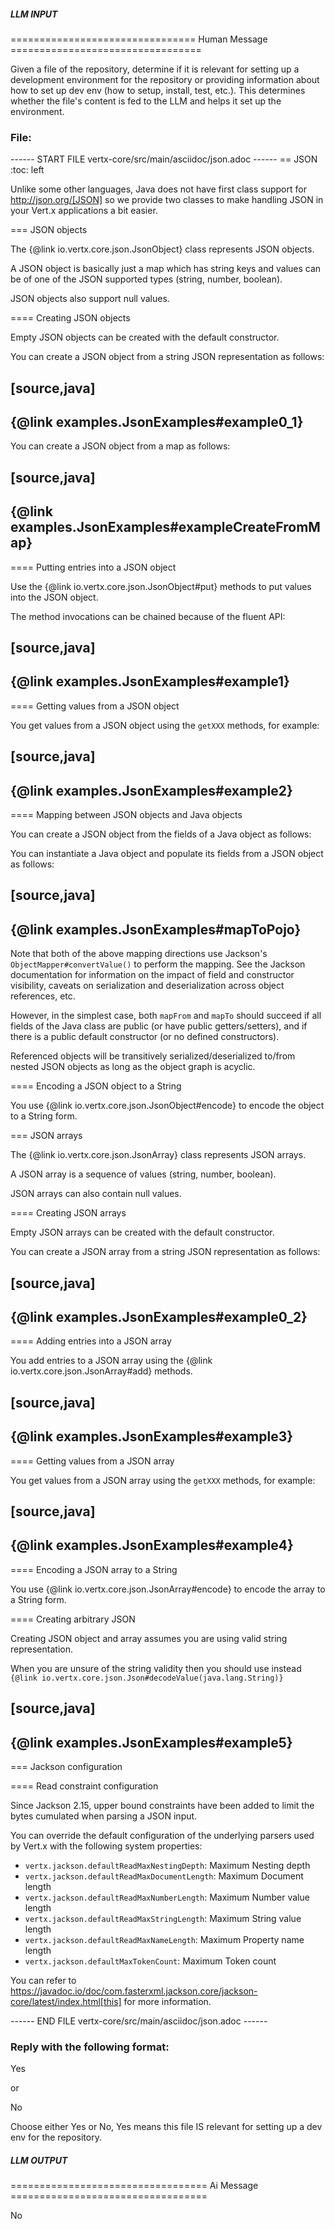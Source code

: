 ##### LLM INPUT #####
================================ Human Message =================================

Given a file of the repository, determine if it is relevant for setting up a development environment for the repository or providing information about how to set up dev env (how to setup, install, test, etc.). This determines whether the file's content is fed to the LLM and helps it set up the environment.

### File:
------ START FILE vertx-core/src/main/asciidoc/json.adoc ------
== JSON
:toc: left

Unlike some other languages, Java does not have first class support for http://json.org/[JSON] so we provide
two classes to make handling JSON in your Vert.x applications a bit easier.

=== JSON objects

The {@link io.vertx.core.json.JsonObject} class represents JSON objects.

A JSON object is basically just a map which has string keys and values can be of one of the JSON supported types
(string, number, boolean).

JSON objects also support null values.

==== Creating JSON objects

Empty JSON objects can be created with the default constructor.

You can create a JSON object from a string JSON representation as follows:

[source,java]
----
{@link examples.JsonExamples#example0_1}
----

You can create a JSON object from a map as follows:

[source,java]
----
{@link examples.JsonExamples#exampleCreateFromMap}
----

==== Putting entries into a JSON object

Use the {@link io.vertx.core.json.JsonObject#put} methods to put values into the JSON object.

The method invocations can be chained because of the fluent API:

[source,java]
----
{@link examples.JsonExamples#example1}
----

==== Getting values from a JSON object

You get values from a JSON object using the `getXXX` methods, for example:

[source,java]
----
{@link examples.JsonExamples#example2}
----

==== Mapping between JSON objects and Java objects

You can create a JSON object from the fields of a Java object as follows:

You can instantiate a Java object and populate its fields from a JSON object as follows:

[source,java]
----
{@link examples.JsonExamples#mapToPojo}
----

Note that both of the above mapping directions use Jackson's `ObjectMapper#convertValue()` to perform the
mapping. See the Jackson documentation for information on the impact of field and constructor visibility, caveats
on serialization and deserialization across object references, etc.

However, in the simplest case, both `mapFrom` and `mapTo` should succeed if all fields of the Java class are
public (or have public getters/setters), and if there is a public default constructor (or no defined constructors).

Referenced objects will be transitively serialized/deserialized to/from nested JSON objects as
long as the object graph is acyclic.

==== Encoding a JSON object to a String

You use {@link io.vertx.core.json.JsonObject#encode} to encode the object to a String form.

=== JSON arrays

The {@link io.vertx.core.json.JsonArray} class represents JSON arrays.

A JSON array is a sequence of values (string, number, boolean).

JSON arrays can also contain null values.

==== Creating JSON arrays

Empty JSON arrays can be created with the default constructor.

You can create a JSON array from a string JSON representation as follows:

[source,java]
----
{@link examples.JsonExamples#example0_2}
----

==== Adding entries into a JSON array

You add entries to a JSON array using the {@link io.vertx.core.json.JsonArray#add} methods.

[source,java]
----
{@link examples.JsonExamples#example3}
----

==== Getting values from a JSON array

You get values from a JSON array using the `getXXX` methods, for example:

[source,java]
----
{@link examples.JsonExamples#example4}
----

==== Encoding a JSON array to a String

You use {@link io.vertx.core.json.JsonArray#encode} to encode the array to a String form.

==== Creating arbitrary JSON

Creating JSON object and array assumes you are using valid string representation.

When you are unsure of the string validity then you should use instead `{@link io.vertx.core.json.Json#decodeValue(java.lang.String)}`

[source,java]
----
{@link examples.JsonExamples#example5}
----

=== Jackson configuration

==== Read constraint configuration

Since Jackson 2.15, upper bound constraints have been added to limit the bytes cumulated when parsing a JSON input.

You can override the default configuration of the underlying parsers used by Vert.x with the following system properties:

- `vertx.jackson.defaultReadMaxNestingDepth`: Maximum Nesting depth
- `vertx.jackson.defaultReadMaxDocumentLength`: Maximum Document length
- `vertx.jackson.defaultReadMaxNumberLength`: Maximum Number value length
- `vertx.jackson.defaultReadMaxStringLength`: Maximum String value length
- `vertx.jackson.defaultReadMaxNameLength`: Maximum Property name length
- `vertx.jackson.defaultMaxTokenCount`: Maximum Token count

You can refer to https://javadoc.io/doc/com.fasterxml.jackson.core/jackson-core/latest/index.html[this] for more information.


------ END FILE vertx-core/src/main/asciidoc/json.adoc ------

### Reply with the following format:

<rel>Yes</rel>

or

<rel>No</rel>

Choose either Yes or No, Yes means this file IS relevant for setting up a dev env for the repository.

##### LLM OUTPUT #####
================================== Ai Message ==================================

<rel>No</rel>